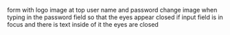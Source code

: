 form with logo image at top
user name and password
change image when typing in the password field so that the eyes appear closed
if input field is in focus and there is text inside of it the eyes are closed
